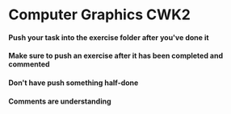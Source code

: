 # Computer Graphics CWK2 
#### Push your task into the exercise folder after you've done it 
#### Make sure to push an exercise after it has been completed and commented
#### Don't have push something half-done
#### Comments are understanding  
